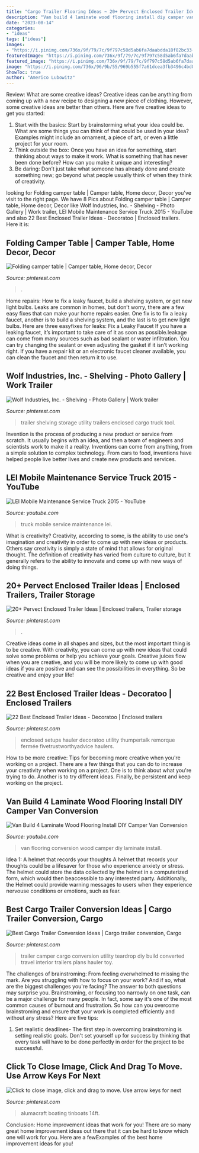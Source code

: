 ```yaml
---
title: "Cargo Trailer Flooring Ideas ~ 20+ Pervect Enclosed Trailer Ideas"
description: "Van build 4 laminate wood flooring install diy camper van conversion"
date: "2023-08-14"
categories:
- "ideas"
tags: ["ideas"]
images:
- "https://i.pinimg.com/736x/9f/79/7c/9f797c58d5ab6fa7daabdda18f82bc33--van-racking-enclosed-trailers.jpg"
featuredImage: "https://i.pinimg.com/736x/9f/79/7c/9f797c58d5ab6fa7daabdda18f82bc33--van-racking-enclosed-trailers.jpg"
featured_image: "https://i.pinimg.com/736x/9f/79/7c/9f797c58d5ab6fa7daabdda18f82bc33--van-racking-enclosed-trailers.jpg"
image: "https://i.pinimg.com/736x/96/9b/55/969b555f7a61dcea3fb3496c4bd8c8f4.jpg"
ShowToc: true
author: "Americo Lubowitz"
---
```



Review: What are some creative ideas?
Creative ideas can be anything from coming up with a new recipe to designing a new piece of clothing. However, some creative ideas are better than others. Here are five creative ideas to get you started: 
1. Start with the basics: Start by brainstorming what your idea could be. What are some things you can think of that could be used in your idea? Examples might include an ornament, a piece of art, or even a little project for your room. 
2. Think outside the box: Once you have an idea for something, start thinking about ways to make it work. What is something that has never been done before? How can you make it unique and interesting? 
3. Be daring: Don’t just take what someone has already done and create something new; go beyond what people usually think of when they think of creativity.

	

		
looking for Folding camper table | Camper table, Home decor, Decor you've visit to the right page. We have 8 Pics about Folding camper table | Camper table, Home decor, Decor like Wolf Industries, Inc. - Shelving - Photo Gallery | Work trailer, LEI Mobile Maintenance Service Truck 2015 - YouTube and also 22 Best Enclosed Trailer Ideas - Decoratoo | Enclosed trailers. Here it is:
		
    
## Folding Camper Table | Camper Table, Home Decor, Decor

<img loading=lazy src="https://i.pinimg.com/736x/36/3b/5d/363b5d8a7bd1611e372eb781646981ba.jpg" onerror="this.onerror=null;this.src='https://tse4.mm.bing.net/th?id=OIP.J0_pJYx2hM0x-QpKsPBSPwHaJ3&amp;pid=15.1';" alt="Folding camper table | Camper table, Home decor, Decor">

_Source: pinterest.com_

>. 

	

Home repairs: How to fix a leaky faucet, build a shelving system, or get new light bulbs.
Leaks are common in homes, but don’t worry, there are a few easy fixes that can make your home repairs easier. One fix is to fix a leaky faucet, another is to build a shelving system, and the last is to get new light bulbs. Here are three easyfixes for leaks: 
Fix a Leaky Faucet
If you have a leaking faucet, it’s important to take care of it as soon as possible.leakage can come from many sources such as bad sealant or water infiltration. You can try changing the sealant or even adjusting the gasket if it isn’t working right. If you have a repair kit or an electronic faucet cleaner available, you can clean the faucet and then return it to use.

    
## Wolf Industries, Inc. - Shelving - Photo Gallery | Work Trailer

<img loading=lazy src="https://i.pinimg.com/736x/9f/79/7c/9f797c58d5ab6fa7daabdda18f82bc33--van-racking-enclosed-trailers.jpg" onerror="this.onerror=null;this.src='https://tse1.mm.bing.net/th?id=OIP.M-39zMBkAs4RU12jZ08o4gHaJ4&amp;pid=15.1';" alt="Wolf Industries, Inc. - Shelving - Photo Gallery | Work trailer">

_Source: pinterest.com_

>trailer shelving storage utility trailers enclosed cargo truck tool. 

	

Invention is the process of producing a new product or service from scratch. It usually begins with an idea, and then a team of engineers and scientists work to make it a reality. Inventions can come from anything, from a simple solution to complex technology. From cars to food, inventions have helped people live better lives and create new products and services.

    
## LEI Mobile Maintenance Service Truck 2015 - YouTube

<img loading=lazy src="https://i.ytimg.com/vi/qQDUJjx4RQI/maxresdefault.jpg" onerror="this.onerror=null;this.src='https://tse2.mm.bing.net/th?id=OIP.XARl8H1Hs2HJk1Ly0mDu0AHaEK&amp;pid=15.1';" alt="LEI Mobile Maintenance Service Truck 2015 - YouTube">

_Source: youtube.com_

>truck mobile service maintenance lei. 

	

What is creativity?
Creativity, according to some, is the ability to use one's imagination and creativity in order to come up with new ideas or products. Others say creativity is simply a state of mind that allows for original thought. The definition of creativity has varied from culture to culture, but it generally refers to the ability to innovate and come up with new ways of doing things.

    
## 20+ Pervect Enclosed Trailer Ideas | Enclosed Trailers, Trailer Storage

<img loading=lazy src="https://i.pinimg.com/736x/e9/eb/4f/e9eb4f7a6e4f75ef82a4e0d9280613dd.jpg" onerror="this.onerror=null;this.src='https://tse3.mm.bing.net/th?id=OIP.SqQGbbLt8R6uyqTPYBnm5gHaFj&amp;pid=15.1';" alt="20+ Pervect Enclosed Trailer Ideas | Enclosed trailers, Trailer storage">

_Source: pinterest.com_

>. 

	

Creative ideas come in all shapes and sizes, but the most important thing is to be creative. With creativity, you can come up with new ideas that could solve some problems or help you achieve your goals. Creative juices flow when you are creative, and you will be more likely to come up with good ideas if you are positive and can see the possibilities in everything. So be creative and enjoy your life!

    
## 22 Best Enclosed Trailer Ideas - Decoratoo | Enclosed Trailers

<img loading=lazy src="https://i.pinimg.com/736x/74/f9/72/74f972423231f2232b1b9567526f5e8b.jpg" onerror="this.onerror=null;this.src='https://tse4.mm.bing.net/th?id=OIP.2Yi2cAKf96rUVdJIW_wwWwHaJ3&amp;pid=15.1';" alt="22 Best Enclosed Trailer Ideas - Decoratoo | Enclosed trailers">

_Source: pinterest.com_

>enclosed setups hauler decoratoo utility thumpertalk remorque fermée fivetrustworthyadvice haulers. 

	

How to be more creative: Tips for becoming more creative when you're working on a project.
There are a few things that you can do to increase your creativity when working on a project. One is to think about what you're trying to do. Another is to try different ideas. Finally, be persistent and keep working on the project.

    
## Van Build 4 Laminate Wood Flooring Install DIY Camper Van Conversion

<img loading=lazy src="https://i.ytimg.com/vi/qvhA7xXCg78/maxresdefault.jpg" onerror="this.onerror=null;this.src='https://tse4.mm.bing.net/th?id=OIP.yIQ424dCa7XhZnhFAgjQTQHaEK&amp;pid=15.1';" alt="Van Build 4 Laminate Wood Flooring Install DIY Camper Van Conversion">

_Source: youtube.com_

>van flooring conversion wood camper diy laminate install. 

	

Idea 1: A helmet that records your thoughts
A helmet that records your thoughts could be a lifesaver for those who experience anxiety or stress. The helmet could store the data collected by the helmet in a computerized form, which would then beaccessible to any interested party. Additionally, the Helmet could provide warning messages to users when they experience nervouse conditions or emotions, such as fear.

    
## Best Cargo Trailer Conversion Ideas | Cargo Trailer Conversion, Cargo

<img loading=lazy src="https://i.pinimg.com/736x/96/9b/55/969b555f7a61dcea3fb3496c4bd8c8f4.jpg" onerror="this.onerror=null;this.src='https://tse2.mm.bing.net/th?id=OIP.5xV7oYhVtz8cXrMPiwhVGQHaLG&amp;pid=15.1';" alt="Best Cargo Trailer Conversion Ideas | Cargo trailer conversion, Cargo">

_Source: pinterest.com_

>trailer camper cargo conversion utility teardrop diy build converted travel interior trailers plans hauler toy. 

	

The challenges of brainstroming: From feeling overwhelmed to missing the mark.
Are you struggling with how to focus on your work? And if so, what are the biggest challenges you're facing? The answer to both questions may surprise you. Brainstroming, or focusing too narrowly on one task, can be a major challenge for many people. In fact, some say it's one of the most common causes of burnout and frustration. 
So how can you overcome brainstroming and ensure that your work is completed efficiently and without any stress? Here are five tips: 

1. Set realistic deadlines- The first step in overcoming brainstroming is setting realistic goals. Don't set yourself up for success by thinking that every task will have to be done perfectly in order for the project to be successful.

    
## Click To Close Image, Click And Drag To Move. Use Arrow Keys For Next

<img loading=lazy src="https://i.pinimg.com/736x/ad/f3/87/adf3872ef0d04ffb016e494828e35353.jpg" onerror="this.onerror=null;this.src='https://tse3.mm.bing.net/th?id=OIP.TH3thDtDfLSn0bQWVI01DgHaJ4&amp;pid=15.1';" alt="Click to close image, click and drag to move. Use arrow keys for next">

_Source: pinterest.com_

>alumacraft boating tinboats 14ft. 

	

Conclusion: Home improvement ideas that work for you!
There are so many great home improvement ideas out there that it can be hard to know which one will work for you. Here are a fewExamples of the best home improvement ideas for you!

